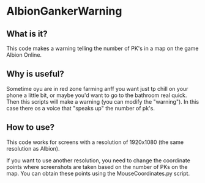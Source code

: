 # AlbionGankerWarning

## What is it?

This code makes a warning telling the number of PK's in a map on the game Albion Online.


## Why is useful?

Sometime oyu are in red zone farming anff you want just tp chill on your phone a little bit, or maybe you'd want to go to the bathroom real quick. Then this scripts will make a warning (you can modify the "warning"). In this case there os a voice that "speaks up" the number of pk's.

## How to use?

This code works for screens with a resolution of 1920x1080 (the same resolution as Albion).

If you want to use another resolution, you need to change the coordinate points where screenshots are taken based on the number of PKs on the map. You can obtain these points using the MouseCoordinates.py script.
